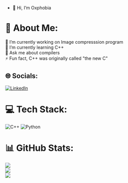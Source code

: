 - 👋 Hi, I’m Oxphobia

<!-- 👯 I’m looking to collaborate on <br>🤝 I’m looking for help with<br> -->

# 💫 About Me:
🔭 I’m currently working on Image compresssion program <br>🌱 I’m currently learning C++<br>💬 Ask me about compilers <br>⚡ Fun fact, C++ was originally called "the new C"


## 🌐 Socials:
[![LinkedIn](https://img.shields.io/badge/LinkedIn-%230077B5.svg?logo=linkedin&logoColor=white)](https://linkedin.com/in/https://www.linkedin.com/in/yassen-ahmed-19a8a91bb) 

# 💻 Tech Stack:
![C++](https://img.shields.io/badge/c++-%2300599C.svg?style=for-the-badge&logo=c%2B%2B&logoColor=white) ![Python](https://img.shields.io/badge/python-3670A0?style=for-the-badge&logo=python&logoColor=ffdd54)
# 📊 GitHub Stats:
![](https://github-readme-stats.vercel.app/api?username=Oxphobia&theme=radical&hide_border=false&include_all_commits=true&count_private=true)<br/>
![](https://github-readme-streak-stats.herokuapp.com/?user=Oxphobia&theme=radical&hide_border=false)<br/>
![](https://github-readme-stats.vercel.app/api/top-langs/?username=Oxphobia&theme=radical&hide_border=false&include_all_commits=true&count_private=true&layout=compact)


